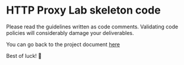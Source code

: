 # HTTP Proxy Lab skeleton code

Please read the guidelines written as code comments. Validating
code policies will considerably damage your deliverables.

You can go back to the project document [here](https://drive.google.com/open?id=1m4k4J95PSpX29GtkwIFOuoClevUODBJWT3-pKAtFVIA)


Best of luck! :tada: